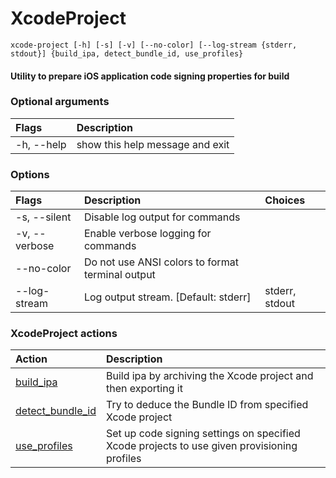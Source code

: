 
XcodeProject
============


``xcode-project [-h] [-s] [-v] [--no-color] [--log-stream {stderr, stdout}] {build_ipa, detect_bundle_id, use_profiles}``
#### Utility to prepare iOS application code signing properties for build

### Optional arguments

|Flags|Description|
| :--- | :--- |
|-h, --help|show this help message and exit|

### Options

|Flags|Description|Choices|
| :--- | :--- | :--- |
|-s, --silent|Disable log output for commands||
|-v, --verbose|Enable verbose logging for commands||
|--no-color|Do not use ANSI colors to format terminal output||
|--log-stream|Log output stream. [Default: stderr]|stderr, stdout|

### XcodeProject actions

|Action|Description|
| :--- | :--- |
|[build_ipa](build_ipa/README.md)|Build ipa by archiving the Xcode project and then exporting it|
|[detect_bundle_id](detect_bundle_id/README.md)|Try to deduce the Bundle ID from specified Xcode project|
|[use_profiles](use_profiles/README.md)|Set up code signing settings on specified Xcode projects        to use given provisioning profiles|

